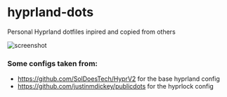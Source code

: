 # hyprland-dots
Personal Hyprland dotfiles inpired and copied from others

![screenshot](https://github.com/Pr0gGenie/hyprland-dots/assets/69951941/9eb23f36-d77f-4f4c-9493-76e871e74764)


### Some configs taken from:

- https://github.com/SolDoesTech/HyprV2 for the base hyprland config
- https://github.com/justinmdickey/publicdots for the hyprlock config
